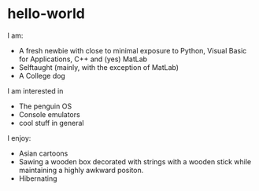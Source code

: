# hello-world
I am: 
- A fresh newbie with close to minimal exposure to Python, Visual Basic for Applications, C++ and (yes) MatLab
- Selftaught (mainly, with the exception of MatLab)
- A College dog

I am interested in
- The penguin OS
- Console emulators
- cool stuff in general

I enjoy:
- Asian cartoons
- Sawing a wooden box decorated with strings with a wooden stick while maintaining a highly awkward positon.
- Hibernating

